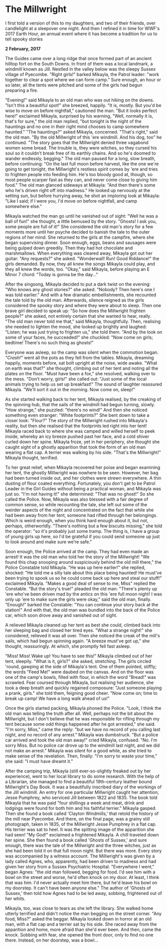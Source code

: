 # The Millwright

I first told a version of this to my daughters, and two of their friends, over candlelight at a sleepover one night. And then I refined it in time for WWF's 2017 Earth Hour, an annual event where it has become a tradition for us to tell spooky stories

**2 February, 2017**

The Guides came over a long ridge that once formed part of an ancient hilltop fort on the South Downs. In front of them was a local landmark, a windmill known as Jill. Nestled in the valley below was the sleepy Sussex village of Pyecombe. "Right girls!" barked  Mikayla, the Patrol leader: "work together to clear a spot where we can form camp." Sure enough, an hour or so later, all the tents were pitched and some of the girls had begun preparing a fire.

"Evening!" said Mikayla to an old man who was out hiking on the downs. "Isn't this a beautiful spot!" she breezed, happily. "It is, mostly. But you'd be wise to move on before nightfall," cautioned the man. "But it looks perfect here!"  exclaimed Mikayla, surprised by his warning, "Well, normally it is, that's for sure," the old man replied, "but tonight is the night of the hauntings and no one in their right mind chooses to camp somewhere haunted." "The hauntings?" asked Mikayla, concerned. "That's right," said the old man. "By the old Millwright of this 'ere windmill. And his dog, too" he continued. "The story goes that the Millwright denied three vagabond women some bread. The trouble is, they were witches, so they cursed his soul so it couldn't break free of its earthly chains. And so he's doomed to wander endlessly, begging." The old man paused for a long, slow breath, before continuing: "On the last full moon before harvest, like the one we're going to get tonight, the Millwright's restless spirit comes by 'ere and tries to frighten people into feeding him. He's too bloody good at, though, so most people scarper fast as they can, and never come close to giving him food." The old man glanced sideways at Mikayla: "And then there's some who he's driven right off into madness." He looked up nervously at the setting sun, but before hurrying away, he shot an imploring look at Mikayla: "Like I said; if I were you, I'd move on before nightfall, and camp somewhere else."

Mikayla watched the man go until he vanished out of sight: "Well he was a ball of fun!" she thought, a little bemused by the story. "Ghosts! I ask you, some people are full of it!" She considered the old man's story for a few moments more until her psyche decided to banish the tale to the outer regions of her mind. She returned to the girls at the campfire, where she began supervising dinner. Soon enough, eggs, beans and sausages were being gulped down greedily. Then they had hot chocolate and marshmallows. When everything was cleared away, Mikayla got out her guitar: "Any requests?" she asked. "Wonderwall! Run! Good Riddance!" the girls demanded. By now, they all knew the songs Mikayla could play, and they all knew the words, too. "Okay," said Mikayla, before playing an E Minor 7 chord: "Today is gonna be the day..."

After the singsong, Mikayla decided to put a dark twist on the evening: "Who knows any ghost stories?" she asked. "Nobody? Then here's one I was told earlier." And with a few dramatic embellishments, she recounted the tale told by the old man. Afterwards, silence reigned as the girls considered the spooky story and where they were about to sleep. Then one brave girl decided to speak up: "So how does the Millwright frighten people?" she asked, not entirely certain that she wanted to hear, really. "The old man never told me that," said Mikayla, thoughtfully. Then, realising she needed to lighten the mood, she looked up brightly and laughed: "Listen; he was just trying to frighten us," she told them. "And by the look on some of your faces, he succeeded!" she chuckled: "Now come on girls; bedtime! There's no such thing as ghosts!"

Everyone was asleep, so the camp was silent when the commotion began. *"Crash!"* went all the pots as they fell from the tables. Mikayla, dreaming happily, moments before, sat bolt upright at the noise, wide awake. "What on earth was that?" she thought, climbing out of her tent and noting all the plates on the floor. "Must have been a fox," she resolved, walking over to the mess. "Don't worry, girls!" she called out: "Just some of the local animals trying to help us set up breakfast!" The sound of laughter reassured Mikayla. "We'll sort it out in the morning. Now come on, sleep!"

As she started walking back to her tent, Mikayla realised, by the creaking of the spinning hub, that the sails of the windmill had begun turning, slowly. "How strange," she puzzled: "there's no wind!" And then she noticed something even stranger: "White footprints?" She bent down to take a closer look: "Flour?" The story of the Millwright rushed into Mikayla's reality, but then she realised that the footprints led right into her tent! Mikayla raced back to where she was camped and willed herself to peek inside, whereby an icy breeze pushed past her face, and a cold shiver curled down her spine. Mikayla froze, yet in her periphery, she thought she caught sight of a ghostly apparition that took the form of an old man wearing a flat cap. A terrier was walking by his side. "That's the Millwright!" Mikayla thought, terrified.

To her great relief, when Mikayla recovered her poise and began examining her tent, the ghostly Millwright was nowhere to be seen. However, her bag had been turned inside out, and her clothes were strewn everywhere. A thin dusting of flour coated everything. Fortunately, you don't get to be Patrol Leader in the Girl Guides without being a practical woman, and Mikayla was just so. "I'm not having it!" she determined: "That was no ghost!" So she called the Police. Now, Mikayla was also blessed with a fair degree of common sense, so while recounting the tale, she left out some of the weirder aspects of the night and concentrated on the fact that while she had been away from her tent, someone had rifled through her belongings. Which is weird enough, when you think hard enough about it, but not, perhaps, otherworldly. "There's nothing but a few biscuits missing," she told the operator: "so it's probably just some tramp. The thing is, I have a group of young girls up here, so I'd be grateful if you could send someone up just to look around and make sure we're safe."

Soon enough, the Police arrived at the camp. They had even made an arrest! It was the old man who told her the story of the Millwright! "We found this chap snooping around suspiciously behind the old mill there," the Police Constable told Mikayla. "He was up here earlier!" she replied, shocked: "He told me a silly tale about this place being haunted! He must've been trying to spook us so he could come back up here and steal our stuff!" exclaimed Mikayla. "Makes a good deal of sense to me, Miss" replied the Constable. "But the story's true!" pleaded the old man: "There's plenty up 'ere who've been driven mad by the antics on this 'ere full moon night! I was only up 'ere to make sure the girls were okay," said the old man, finally. "Enough!" barked the Constable: "You can continue your story back at the station!" And with that, the old man was bundled into the back of the Police car, which soon drove away and vanished out of sight.

A relieved Mikayla cleaned up her tent as best she could, climbed back into her sleeping bag and closed her tired eyes. "What a strange night!" she considered, relieved it was all over. Then she noticed the creak of the mill's sails, which had begun spinning again. "A breeze must've got up," she thought, reassuringly. At which, she promptly fell fast asleep.

"Miss! Miss! Wake up! You have to see this!" Mikayla climbed out of her tent, sleepily. "What is it, girls?" she asked, stretching. The girls circled 'round, gawping at the side of Mikayla's tent. One of them pointed, stiffly; the words "Feed Me!" were daubed on the canvas. And on the floor was one of the camp's bowls, filled with flour, in which the word "Bread!" was scrawled. Fear coursed through Mikayla, but realising her audience, she took a deep breath and quickly regained composure: "Just someone playing a prank, girls." she told them, feigning good cheer. "Now come on; time to break up camp! We have a long walk ahead of us!"

Once the girls started packing, Mikayla phoned the Police. "Look, I think the old man was telling the truth after all. Well, perhaps not the bit about the Millwright, but I don't believe that he was responsible for rifling through my tent because some odd things happened after he got arrested," she said. "I'm sorry, Miss," came the reply: "but we have no record of you calling last night, and no record of any arrest." Mikayla was dumbstruck. "But a police car arrived and took the old man away!" cried Mikayla, confused. "No. I'm sorry Miss. But no police car drove up to the windmill last night, and we did not make an arrest." Mikayla was silent for a good while, as she tried to make sense of the revelation. Then, finally: "I'm sorry to waste your time," she said: "I must have dreamt it."

After the camping trip, Mikayla (still ever-so-slightly freaked out by her experience), went to her local library to do some research. With the help of a Librarian, she managed to find a beautiful 19th-century leather bound Millwright's Day Book. It was a beautifully inscribed diary of the workings of the Jill windmill. An entry for one particular Millwright caught her attention; Jesse Pumphrey, who serviced Jill between 1822 and 1835. The book told Mikayla that he was paid "four shillings a week and meat, drink and lodgings were found for both him and his faithful terrier." Mikayla gasped. Then she found a book called 'Clayton Windmills,' that retold the history of the mill near Pyecombe. And there, on the final page, was a grainy still photograph, taken in 1835, of the Millwright Jesse Pumphrey in a flat cap. His terrier was sat to heel. It was the spitting image of the apparition she had seen! "My God!" exclaimed a frightened Mikayla. A chill traveled down her spine. She then found a book called 'Ghosts of Sussex,' and sure enough, there was the tale of the Millwright and the three witches, just as she had been told it on that full moon night. But there was more. Every story was accompanied by a witness account. The Millwright's was given by a lady called Agnes, who, apparently, had been driven to madness and had given her story from a Sussex Psychiatric Hospital. "Everywhere I went," began Agnes: "the old man followed, begging for food. I'd see him with a bowl on the street and worse, he'd often knock on my door. At least, I think that was him. I'd never actually meet him there, but he'd leave his bowl on my doorstep. It can't have been anyone else." The author of 'Ghosts of Sussex,' then told how Agnes had to be led away, sobbing, frightened out of her whits.

Mikayla, too, was close to tears as she left the library. She walked home utterly terrified and didn't notice the man begging on the street corner. "Any food, Miss?" asked the beggar. Mikayla looked down in horror at an old man, with a flat cap and a terrier sat by his side. She raced away from the apparition and home, more afraid than she'd ever been. And then, came the knock. Sobbing with fear, she opened the front door, only to find no one there. Instead, on her doorstep, was a bowl...

&nbsp;
